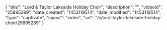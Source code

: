 {
    "title": "Lord & Taylor Lakeside Holiday Choir",
    "description": "",
    "videoid": "25895289",
    "date_created": "1453119514",
    "date_modified": "1453119514",
    "type": "captivate",
    "layout": "video",
    "url": "\/v\/lord-taylor-lakeside-holiday-choir\/25895289"
}